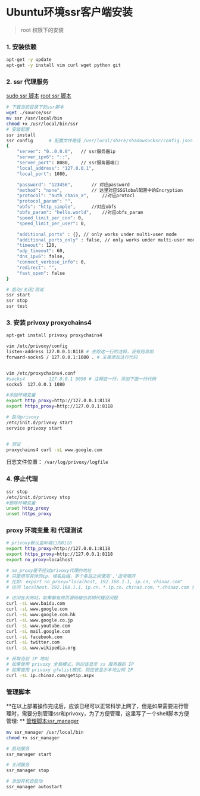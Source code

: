 # Ubuntu环境ssr客户端安装
> root 权限下的安装
### 1. 安装依赖
```bash
apt-get -y update 
apt-get -y install vim curl wget python git 
```

### 2. ssr 代理服务
[sudo ssr 脚本](./source/ssr)
[root ssr 脚本](./source/ssr_root)
```bash
# 下载当前目录下的ssr脚本
wget ./source/ssr
mv ssr /usr/local/bin
chmod +x /usr/local/bin/ssr
# 安装配置
ssr install
ssr config 		# 配置文件路径 /usr/local/share/shadowsocksr/config.json
{
    "server": "0..0.0.0",	// ssr服务器ip
    "server_ipv6": "::",
    "server_port": 8080,	// ssr服务器端口
    "local_address": "127.0.0.1",
    "local_port": 1080,

    "password": "123456",		// 对应password
    "method": "none",			// 这里对应SSGlobal配置中的Encryption
    "protocol": "auth_chain_a",		//对应protocl
    "protocol_param": "",
    "obfs": "http_simple",		//对应obfs
    "obfs_param": "hello.world",	//对应obfs_param
    "speed_limit_per_con": 0,
    "speed_limit_per_user": 0,

    "additional_ports" : {}, // only works under multi-user mode
    "additional_ports_only" : false, // only works under multi-user mode
    "timeout": 120,
    "udp_timeout": 60,
    "dns_ipv6": false,
    "connect_verbose_info": 0,
    "redirect": "",
    "fast_open": false
}

# 启动/关闭/测试
ssr start
ssr stop
ssr test
```
### 3.  安装 privoxy proxychains4
```bash
apt-get install privoxy proxychains4

vim /etc/privoxy/config
listen-address 127.0.0.1:8118 # 去除这一行的注释，没有则添加
forward-socks5 / 127.0.0.1:1080 . # 末尾添加这行代码


vim /etc/proxychains4.conf
#socks4         127.0.0.1 9050 # 注释这一行，添加下面一行代码
socks5  127.0.0.1 1080

#添加环境变量
export http_proxy=http://127.0.0.1:8118
export https_proxy=http://127.0.0.1:8118

# 启动privoxy
/etc/init.d/privoxy start 
service privoxy start


# 测试
proxychains4 curl -sL www.google.com
```
日志文件位置： `/var/log/privoxy/logfile`


### 4. 停止代理
```bash
ssr stop
/etc/init.d/privoxy stop
#删除环境变量
unset http_proxy
unset https_proxy
```

### proxy 环境变量 和 代理测试
```bash
# privoxy默认监听端口为8118
export http_proxy=http://127.0.0.1:8118
export https_proxy=http://127.0.0.1:8118
export no_proxy=localhost

# no_proxy是不经过privoxy代理的地址
# 只能填写具体的ip、域名后缀，多个条目之间使用','逗号隔开
# 比如: export no_proxy="localhost, 192.168.1.1, ip.cn, chinaz.com"
# 访问 localhost、192.168.1.1、ip.cn、*.ip.cn、chinaz.com、*.chinaz.com 将不使用代理

# 访问各大网站，如果都有网页源码输出说明代理没问题
curl -sL www.baidu.com
curl -sL www.google.com
curl -sL www.google.com.hk
curl -sL www.google.co.jp
curl -sL www.youtube.com
curl -sL mail.google.com
curl -sL facebook.com
curl -sL twitter.com
curl -sL www.wikipedia.org

# 获取当前 IP 地址
# 如果使用 privoxy 全局模式，则应该显示 ss 服务器的 IP
# 如果使用 privoxy gfwlist模式，则应该显示本地公网 IP
curl -sL ip.chinaz.com/getip.aspx
```

### 管理脚本
**在以上部署操作完成后，应该已经可以正常科学上网了，但是如果需要进行管理时，需要分别管理ssr和privoxy，为了方便管理，这里写了一个shell脚本方便管理: ** [管理脚本ssr_manager](./source/ssr_manager)
```bash
mv ssr_manager /usr/local/bin
chmod +x ssr_manager

# 启动服务
ssr_manager start

# 关闭服务
ssr_manager stop 

# 添加开机自启动
ssr_manager autostart
```